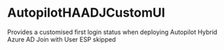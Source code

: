 # AutopilotHAADJCustomUI
Provides a customised first login status when deploying Autopilot Hybrid Azure AD Join with User ESP skipped
